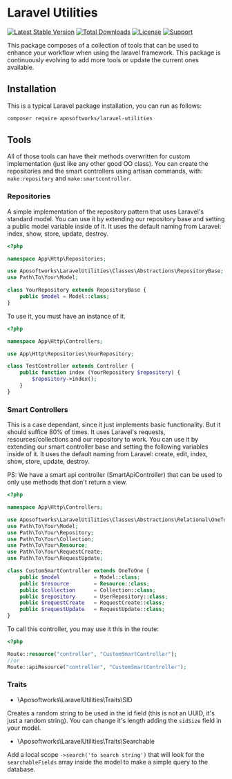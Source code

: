 # Laravel Utilities

[![Latest Stable Version](https://poser.pugx.org/aposoftworks/laravel-utilities/version)](https://packagist.org/packages/aposoftworks/laravel-utilities) [![Total Downloads](https://poser.pugx.org/aposoftworks/laravel-utilities/downloads)](https://packagist.org/packages/aposoftworks/laravel-utilities) [![License](https://poser.pugx.org/aposoftworks/laravel-utilities/license)](https://packagist.org/packages/aposoftworks/laravel-utilities) [![Support](https://img.shields.io/badge/Patreon-Support-orange.svg?logo=Patreon)](https://www.patreon.com/rafaelcorrea)

This package composes of a collection of tools that can be used to enhance your workflow when using the laravel framework. This package is continuously evolving to add more tools or update the current ones available.

## Installation

This is a typical Laravel package installation, you can run as follows:

``` bash
composer require aposoftworks/laravel-utilities
```

## Tools

All of those tools can have their methods overwritten for custom implementation (just like any other good OO class). You can create the repositories and the smart controllers using artisan commands, with: `make:repository` and `make:smartcontroller`.

### Repositories
A simple implementation of the repository pattern that uses Laravel's standard model. You can use it by extending our repository base and setting a public model variable inside of it. It uses the default naming from Laravel: index, show, store, update, destroy.

``` php
<?php

namespace App\Http\Repositories;

use Aposoftworks\LaravelUtilities\Classes\Abstractions\RepositoryBase;
use Path\To\Your\Model;

class YourRepository extends RepositoryBase {
	public $model = Model::class;
}

```

To use it, you must have an instance of it.

``` php
<?php

namespace App\Http\Controllers;

use App\Http\Repositories\YourRepository;

class TestController extends Controller {
	public function index (YourRepository $repository) {
	    $repository->index();
	}
}

```

### Smart Controllers
This is a case dependant, since it just implements basic functionality. But it should suffice 80% of times. It uses Laravel's requests, resources/collections and our repository to work. You can use it by extending our smart controller base and setting the following variables inside of it. It uses the default naming from Laravel: create, edit, index, show, store, update, destroy.

PS: We have a smart api controller (SmartApiController) that can be used to only use methods that don't return a view.

``` php
<?php

namespace App\Http\Controllers;

use Aposoftworks\LaravelUtilities\Classes\Abstractions\Relational\OneToOne;
use Path\To\Your\Model;
use Path\To\Your\Repository;
use Path\To\Your\Collection;
use Path\To\Your\Resource;
use Path\To\Your\RequestCreate;
use Path\To\Your\RequestUpdate;

class CustomSmartController extends OneToOne {
	public $model 		    = Model::class;
	public $resource 	    = Resource::class;
	public $collection 	    = Collection::class;
	public $repository 	    = UserRepository::class;
	public $requestCreate	= RequestCreate::class;
	public $requestUpdate 	= RequestUpdate::class;
}
```

To call this controller, you may use it this in the route:
``` php
<?php

Route::resource("controller", "CustomSmartController");
//or
Route::apiResource("controller", "CustomSmartController");
```

### Traits

- \Aposoftworks\LaravelUtilities\Traits\SID

Creates a random string to be used in the id field (this is not an UUID, it's just a random string). You can change it's length adding the `sidSize` field in your model.

- \Aposoftworks\LaravelUtilities\Traits\Searchable

Add a local scope `->search('to search string')` that will look for the `searchableFields` array inside the model to make a simple query to the database.
